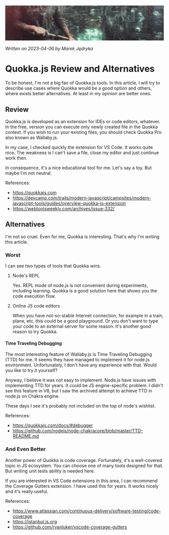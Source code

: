![](img/header-tools-module.png)

*Written on 2023-04-06 by Marek Jędryka*

# Quokka.js Review and Alternatives

To be honest, I'm not a big fan of Quokka.js tools.
In this article, I will try to describe use cases where Quokka would be a good option and others, where exists better alternatives.
At least in my opinion are better ones.

## Review

Quokka.js is developed as an extension for IDEs or code editors, whatever.
In the free, version you can execute only newly created file in the Quokka context.
If you wish to run your existing files, you should check Quokka Pro also known as Wallaby.js.

In my case, I checked quickly the extension for VS Code.
It works quite nice.
The weakness is I can't save a file, close my editor and just continue work then.

In consequence, it's a nice educational tool for me.
Let's say a toy.
But maybe I'm not neutral.

References:

- https://quokkajs.com
- https://devcamp.com/trails/modern-javascript/campsites/modern-javascript-tools/guides/overview-quokka-js-extension
- https://webtoolsweekly.com/archives/issue-332/

## Alternatives

I'm not so cruel.
Even for me, Quokka is interesting.
That's why I'm writing this article.

### Worst

I can see two types of tools that Quokka wins.

1. Node's REPL

    Yes.
    REPL mode of node.js is not convenient during experiments, including learning.
    Quokka is a good solution here that shows you the code execution flow.

2. Online JS code editors

    When you have not-so-stable Internet connection, for example in a train, plane, etc. this could be a good playground.
    Or you don't want to type your code to an external server for some reason.
    It's another good reason to try Quokka.

#### Time Traveling Debugging

The most interesting feature of Wallaby.js is Time Traveling Debugging (TTD) for me.
It seems they have managed to implement it for node.js environment.
Unfortunately, I don't have any experience with that.
Would you like to try it yourself?

Anyway, I believe it was not easy to implement.
Node.js have issues with implementing TTD for years.
It could be JS engine-specific problem.
I didn't see this feature in V8, but I saw the archived attempt to achieve TTD in node.js on Chakra engine.

These days I see it's probably not included on the top of node's wishlist.

References:

- https://quokkajs.com/docs/#debugger
- https://github.com/nodejs/node-chakracore/blob/master/TTD-README.md

### And Even Better

Another power of Quokka is code coverage.
Fortunately, it's a well-covered topic in JS ecosystem.
You can choose one of many tools designed for that.
But writing unit tests ability is needed here.

If you are interested in VS Code extensions in this area, I can recommend the Coverage Gutters extension.
I have used this for years.
It works nicely and it's really useful.

References:

- https://www.atlassian.com/continuous-delivery/software-testing/code-coverage
- https://istanbul.js.org
- https://github.com/ryanluker/vscode-coverage-gutters
